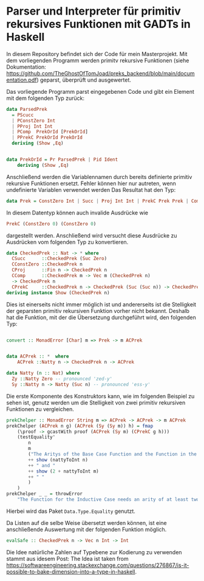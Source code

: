 # Parser und Interpreter für primitiv rekursives Funktionen mit GADTs in Haskell



In diesem Repository befindet sich der Code für mein Masterprojekt. Mit dem vorliegenden Programm werden primitv rekursive Funktionen (siehe Dokumentation: https://github.com/TheGhostOfTomJoad/preks_backend/blob/main/documentation.pdf) geparst, überprüft und ausgewertet.

Das vorliegende Programm parst eingegebenen Code und gibt ein Element mit dem folgenden Typ zurück:

```haskell
data ParsedPrek
  = PScucc
  | PConstZero Int
  | PProj Int Int
  | PComp  PrekOrId [PrekOrId]
  | PPrekC PrekOrId PrekOrId
  deriving (Show ,Eq)


data PrekOrId = Pr ParsedPrek | Pid Ident
    deriving (Show ,Eq)
```

Anschließend werden die Variablennamen durch bereits definierte primitiv rekursive Funktionen ersetzt. Fehler können  hier nur autreten, wenn undefinierte Variablen verwendet werden
Das Resultat hat den Typ:

```haskell
data Prek = ConstZero Int | Succ | Proj Int Int | PrekC Prek Prek | Comp Prek [Prek]
```

In diesem Datentyp können auch invalide Ausdrücke wie   


```haskell
PrekC (ConstZero 0) (ConstZero 0)
```

dargestellt werden. Anschließend wird  versucht diese Ausdrücke zu Ausdrücken vom folgenden Typ zu konvertieren.
```haskell
data CheckedPrek :: Nat -> * where
  CSucc      ::CheckedPrek (Suc Zero)
  CConstZero ::CheckedPrek n
  CProj      ::Fin n -> CheckedPrek n
  CComp      ::CheckedPrek m -> Vec m (CheckedPrek n) 
  -> CheckedPrek n
  CPrekC     ::CheckedPrek n -> CheckedPrek (Suc (Suc n)) -> CheckedPrek (Suc n)
deriving instance Show (CheckedPrek n)
```

Dies ist einerseits nicht immer möglich ist und andererseits ist die Stelligkeit der geparsten primitiv rekursiven Funktion vorher nicht bekannt.
Deshalb hat die Funktion, mit der die Übersetzung durchgeführt wird, den folgenden Typ:
```haskell

convert :: MonadError [Char] m => Prek -> m ACPrek


data ACPrek :: *  where
    ACPrek ::Natty n -> CheckedPrek n -> ACPrek

data Natty (n :: Nat) where
  Zy ::Natty Zero -- pronounced 'zed-y'
  Sy ::Natty n -> Natty (Suc n) -- pronounced 'ess-y'
```

Die erste Komponente des Konstruktors kann, wie im folgenden Beispiel zu sehen ist, genutz werden um die Stelligkeit von zwei primitiv rekursiven Funktionen zu vergleichen.


```haskell
prekChelper :: MonadError String m => ACPrek -> ACPrek -> m ACPrek
prekChelper (ACPrek n g) (ACPrek (Sy (Sy m)) h) = fmap
    (\proof -> gcastWith proof (ACPrek (Sy m) (CPrekC g h)))
    (testEquality'
        n
        m
        ("The Aritys of the Base Case Function and the Function in the Induction Case should have a difference of two. Thats not true for  "
        ++ show (nattyToInt n)
        ++ " and "
        ++ show (2 + nattyToInt m)
        ++ " "
        )
    )
prekChelper _ _ = throwError
    "The Function for the Inductive Case needs an arity of at least two"
```
Hierbei wird das Paket `Data.Type.Equality` genutzt.

Da Listen auf die selbe Weise übersetzt werden können, ist eine anschließende Auswertung mit der folgenden Funktion möglich.

```haskell
evalSafe :: CheckedPrek n -> Vec n Int -> Int
```


Die Idee natürliche Zahlen auf Typebene zur Kodierung zu verwenden stammt aus idesem Post: The Idea ist taken from https://softwareengineering.stackexchange.com/questions/276867/is-it-possible-to-bake-dimension-into-a-type-in-haskell.



